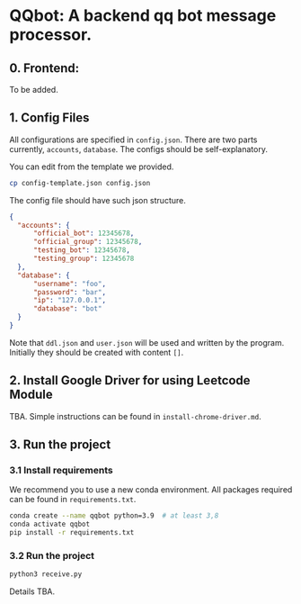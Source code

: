 # QQbot: A backend qq bot message processor.

## 0. Frontend:

To be added.

## 1. Config Files
All configurations are specified in `config.json`. There are two parts currently, `accounts`, `database`.
The configs should be self-explanatory.

You can edit from the template we provided.
```bash
cp config-template.json config.json
```

The config file should have such json structure.
```json
{
  "accounts": {
      "official_bot": 12345678,
      "official_group": 12345678,
      "testing_bot": 12345678,
      "testing_group": 12345678
  },
  "database": {
      "username": "foo",
      "password": "bar",
      "ip": "127.0.0.1",
      "database": "bot"
  }
}
```

Note that `ddl.json` and `user.json` will be used and written by the program.
Initially they should be created with content `[]`.

## 2. Install Google Driver for using Leetcode Module

TBA. Simple instructions can be found in `install-chrome-driver.md`.

## 3. Run the project
### 3.1 Install requirements
We recommend you to use a new conda environment.
All packages required can be found in `requirements.txt`.
```bash
conda create --name qqbot python=3.9  # at least 3,8
conda activate qqbot
pip install -r requirements.txt
```

### 3.2 Run the project
```bash
python3 receive.py
```
Details TBA.
